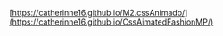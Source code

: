 [https://catherinne16.github.io/M2.cssAnimado/](https://catherinne16.github.io/CssAimatedFashionMP/)
